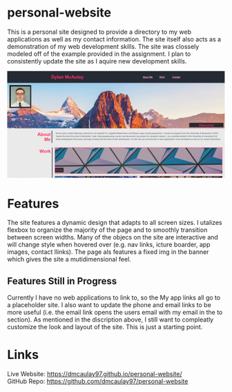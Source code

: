 # personal-website
This is a personal site designed to provide a directory to my web applications as well as my contact information. The site itself also acts as a demonstration of my web development skills. The site was clossely modeled off of the example provided in the assignment. I plan to consistently update the site as I aquire new development skills.

![img](assets/images/screen_shot.png)

# Features

The site features a dynamic design that adapts to all screen sizes. I utalizes flexbox to organize the majority of the page and to smoothly transition between screen widths. Many of the objecs on the site are interactive and will change style when hovered over (e.g. nav links, icture boarder, app images, contact llinks). The page als features a fixed img in the banner which gives the site a mutidimensional feel. 

## Features Still in Progress
Currently I have no web applications to link to, so the My app links all go to a placeholder site. I also want to update the phone and email links to be more useful (i.e. the email link opens the users email with my email in the to section). As mentioned in the discription above, I still want to compleatly customize the look and layout of the site. This is just a starting point.

# Links

Live Website: https://dmcaulay97.github.io/personal-website/  
GitHub Repo: https://github.com/dmcaulay97/personal-website
